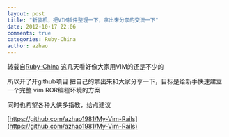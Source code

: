 ```yaml
---
layout: post
title: "新装机，把VIM插件整理一下，拿出来分享的交流一下"
date: 2012-10-17 22:06
comments: true
categories: Ruby-China
author: azhao
---
```

转载自[Ruby-China](http://ruby-china.org/topics/1287)
这几天看好像大家用VIM的还是不少的

所以开了开github项目
把自己的拿出来和大家分享一下，目标是给新手快速建立一个完整 vim
ROR编程环境的方案

同时也希望各种大侠多指教，给点建议

[https://github.com/azhao1981/My-Vim-Rails](https://github.com/azhao1981/My-Vim-Rails)
